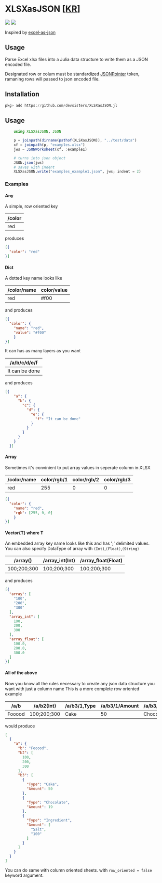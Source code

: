# XLSXasJSON [[KR](https://github.com/devsisters/XLSXasJSON.jl/blob/master/README_kr.md)]
![](https://img.shields.io/badge/license-MIT-brightgreen.svg?style=flat-square)
![](https://github.com/devsisters/XLSXasJSON.jl/workflows/Run%20CI%20on%20master/badge.svg)


Inspired by [excel-as-json](https://github.com/stevetarver/excel-as-json)

## Usage
Parse Excel xlsx files into a Julia data structure to write them as a JSON encoded file. 

Designated row or colum must be standardized [JSONPointer](https://tools.ietf.org/html/rfc6901) token, ramaning rows will passed to json encoded file.

## Installation

```julia
pkg> add https://github.com/devsisters/XLSXasJSON.jl
```

## Usage

``` julia
    using XLSXasJSON, JSON

    p = joinpath(dirname(pathof(XLSXasJSON)), "../test/data")
    xf = joinpath(p, "examples.xlsx")
    jws = JSONWorksheet(xf, :example1)

    # turns into json object
    JSON.json(jws)
    # saves with indent
    XLSXasJSON.write("examples_example1.json", jws; indent = 2)
```

### Examples

#### Any
A simple, row oriented key

| /color|
| -----|
| red|

produces

```json
[{
  "color": "red"
}]
```

#### Dict
A dotted key name looks like

| /color/name|color/value|
| ----------|-----------|
| red       |#f00       |

and produces

```json
[{
  "color": {
    "name": "red",
    "value": "#f00"
    }
}]
```

It can has as many layers as you want

| /a/b/c/d/e/f|
| ---------------|
| It can be done|

and produces

```json
[{
    "a": {
      "b": {
        "c": {
          "d": {
            "e": {
              "f": "It can be done"
            }
          }
        }
      }
    }
  }]

```
#### Array
Sometimes it's convinient to put array values in seperate column in XLSX 

| /color/name|color/rgb/1|color/rgb/2|color/rgb/3|
| ----|-----|-----|-----|
| red     |255   |0 |0  |

```json
[{
  "color": {
    "name": "red",
    "rgb": [255, 0, 0]
    }
}]
```

#### Vector{T} where T
An embedded array key name looks like this and has ';' delimited values. You can also specify DataType of array with `(Int)`,`(Float)`,`(String)`

| /array()    |/array_int(Int)|/array_float(Float)|
| ------------| ------------ | ------------|
| 100;200;300 |100;200;300   |100;200;300  |

and produces

```json
[{
  "array": [
    "100",
    "200",
    "300"
  ],
  "array_int": [
    100,
    200,
    300
  ],
  "array_float": [
    100.0,
    200.0,
    300.0
  ]
}]
```

#### All of the above

Now you know all the rules necessary to create any json data structure you want with just a column name
This is a more complete row oriented example

| /a/b | /a/b2(Int) | /a/b3/1,Type | /a/b3/1/Amount | /a/b3/2/Type | /a/b3/2/Amount | /a/b3/3/Type | /a/b3/3/Amount() |
|------------------|-------------|------|---|------------|---|-----------|-----------|
| Fooood | 100;200;300 | Cake | 50 | Chocolate | 19 | Ingredient | Salt;100 |

would produce

```json
[
  {
    "a": {
      "b": "Fooood",
      "b2": [
        100,
        200,
        300
      ],
      "b3": [
        {
          "Type": "Cake",
          "Amount": 50
        },
        {
          "Type": "Chocolate",
          "Amount": 19
        },
        {
          "Type": "Ingredient",
          "Amount": [
            "Salt",
            "100"
          ]
        }
      ]
    }
  }
]

```
You can do same with column oriented sheets. with `row_oriented = false` keyword argument. 
